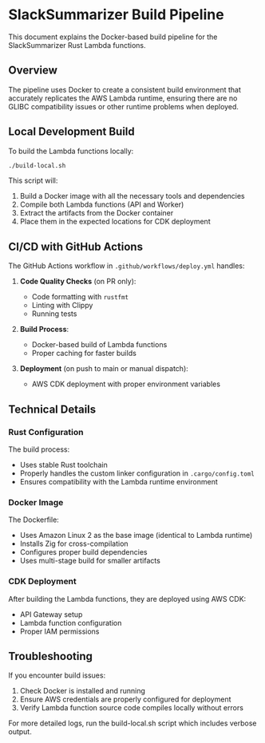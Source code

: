 # SlackSummarizer Build Pipeline

This document explains the Docker-based build pipeline for the SlackSummarizer Rust Lambda functions.

## Overview

The pipeline uses Docker to create a consistent build environment that accurately replicates the AWS Lambda runtime, ensuring there are no GLIBC compatibility issues or other runtime problems when deployed.

## Local Development Build

To build the Lambda functions locally:

```bash
./build-local.sh
```

This script will:
1. Build a Docker image with all the necessary tools and dependencies
2. Compile both Lambda functions (API and Worker)
3. Extract the artifacts from the Docker container
4. Place them in the expected locations for CDK deployment

## CI/CD with GitHub Actions

The GitHub Actions workflow in `.github/workflows/deploy.yml` handles:

1. **Code Quality Checks** (on PR only):
   - Code formatting with `rustfmt`
   - Linting with Clippy
   - Running tests

2. **Build Process**:
   - Docker-based build of Lambda functions
   - Proper caching for faster builds

3. **Deployment** (on push to main or manual dispatch):
   - AWS CDK deployment with proper environment variables

## Technical Details

### Rust Configuration

The build process:
- Uses stable Rust toolchain
- Properly handles the custom linker configuration in `.cargo/config.toml`
- Ensures compatibility with the Lambda runtime environment

### Docker Image

The Dockerfile:
- Uses Amazon Linux 2 as the base image (identical to Lambda runtime)
- Installs Zig for cross-compilation
- Configures proper build dependencies
- Uses multi-stage build for smaller artifacts

### CDK Deployment

After building the Lambda functions, they are deployed using AWS CDK:
- API Gateway setup
- Lambda function configuration
- Proper IAM permissions

## Troubleshooting

If you encounter build issues:

1. Check Docker is installed and running
2. Ensure AWS credentials are properly configured for deployment
3. Verify Lambda function source code compiles locally without errors

For more detailed logs, run the build-local.sh script which includes verbose output.

